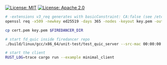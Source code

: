 [![License: MIT](https://img.shields.io/badge/License-MIT-blue.svg)](LICENSE-MIT)
[![License: Apache 2.0](https://img.shields.io/badge/License-Apache%202.0-blue.svg)](LICENSE-APACHE)

```sh
# -extensions v3_req generates with basicConstraint: CA:false (see /etc/pki/tls/openssl.cnf)
openssl req -x509 -newkey ed25519 -days 365 -nodes -keyout key.pem -out cert.pem -subj "/CN=localhost" -addext "subjectAltName=DNS:localhost,IP:127.0.0.1" -extensions v3_req

cp cert.pem key.pem $FIREDANCER_DIR

# start fd_quic inside firedancer repo
./build/linux/gcc/x86_64/unit-test/test_quic_server --src-mac 00:00:00:00:00:00 --ssl-cert cert.pem --ssl-key key.pem --listen-port 9000

# start the client
RUST_LOG=trace cargo run --example minimal_client
```
